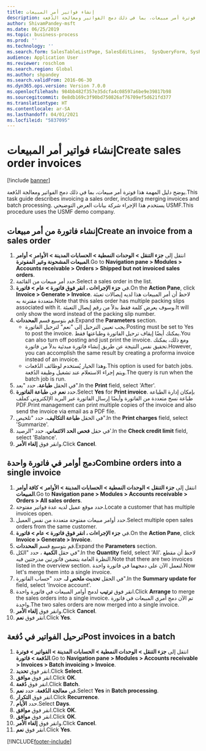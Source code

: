 ```yaml
---
title: إنشاء فواتير أمر المبيعات
description: يوضح دليل المهمة هذا فوترة أمر مبيعات، بما في ذلك دمج الفواتير ومعالجة الدُفعة.
author: ShivamPandey-msft
ms.date: 06/25/2019
ms.topic: business-process
ms.prod: ''
ms.technology: ''
ms.search.form: SalesTableListPage, SalesEditLines,  SysQueryForm, SysRecurrence
audience: Application User
ms.reviewer: roschlom
ms.search.region: Global
ms.author: shpandey
ms.search.validFrom: 2016-06-30
ms.dyn365.ops.version: Version 7.0.0
ms.openlocfilehash: 984bb482f357e35dcfa4c08597a6be9e39817b98
ms.sourcegitcommit: 0e8db169c3f90bd750826af76709ef5d621fd377
ms.translationtype: HT
ms.contentlocale: ar-SA
ms.lasthandoff: 04/01/2021
ms.locfileid: "5837095"
---
```

# <a name="create-sales-order-invoices"></a><span data-ttu-id="490ab-103">إنشاء فواتير أمر المبيعات</span><span class="sxs-lookup"><span data-stu-id="490ab-103">Create sales order invoices</span></span>

[!include [banner](../../includes/banner.md)]

<span data-ttu-id="490ab-104">يوضح دليل المهمة هذا فوترة أمر مبيعات، بما في ذلك دمج الفواتير ومعالجة الدُفعة.</span><span class="sxs-lookup"><span data-stu-id="490ab-104">This task guide describes invoicing a sales order, including merging invoices and batch processing.</span></span> <span data-ttu-id="490ab-105">يستخدم هذا الإجراء شركة بيانات العرض التوضيحي USMF.</span><span class="sxs-lookup"><span data-stu-id="490ab-105">This procedure uses the USMF demo company.</span></span>


## <a name="create-an-invoice-from-a-sales-order"></a><span data-ttu-id="490ab-106">إنشاء فاتورة من أمر مبيعات</span><span class="sxs-lookup"><span data-stu-id="490ab-106">Create an invoice from a sales order</span></span>
1. <span data-ttu-id="490ab-107">انتقل إلى **جزء التنقل > الوحدات النمطية > الحسابات المدينة > الأوامر > أوامر المبيعات المشحونة وغير المفوترة‬**.</span><span class="sxs-lookup"><span data-stu-id="490ab-107">Go to **Navigation pane > Modules > Accounts receivable > Orders > Shipped but not invoiced sales orders**.</span></span>
2. <span data-ttu-id="490ab-108">حدد أمر مبيعات من القائمة.</span><span class="sxs-lookup"><span data-stu-id="490ab-108">Select a sales order in the list.</span></span> 
3. <span data-ttu-id="490ab-109">في **جزء الإجراءات **، انقر فوق** فاتورة > عام > فاتورة**.</span><span class="sxs-lookup"><span data-stu-id="490ab-109">On the **Action Pane**, click **Invoice > Generate > Invoice**.</span></span> <span data-ttu-id="490ab-110">لاحظ أن أمر المبيعات هذا لديه إيصالات تعبئة متعددة مقترنة به.</span><span class="sxs-lookup"><span data-stu-id="490ab-110">Note that this sales order has multiple packing slips associated with it.</span></span> <span data-ttu-id="490ab-111">وسوف يعرض كلمة <multiple> فقط بدلاً من رقم إيصال التعبئة.</span><span class="sxs-lookup"><span data-stu-id="490ab-111">It will only show the word <multiple> instead of the packing slip number.</span></span>  
4. <span data-ttu-id="490ab-112">قم بتوسيع قسم **المحددات**.</span><span class="sxs-lookup"><span data-stu-id="490ab-112">Expand the **Parameters** section.</span></span>
    - <span data-ttu-id="490ab-113">يجب تعيين الترحيل إلى "نعم" لترحيل الفاتورة.</span><span class="sxs-lookup"><span data-stu-id="490ab-113">Posting must be set to Yes to post the invoice.</span></span> <span data-ttu-id="490ab-114">يمكنك أيضًا إيقاف ترحيل الفاتورة وطباعتها فقط.</span><span class="sxs-lookup"><span data-stu-id="490ab-114">You can also turn off posting and just print the invoice.</span></span> <span data-ttu-id="490ab-115">ومع ذلك، يمكنك تحقيق نفس النتيجة عن طريق إنشاء فاتورة مبدئية بدلاً من فاتورة.</span><span class="sxs-lookup"><span data-stu-id="490ab-115">However, you can accomplish the same result by creating a proforma invoice instead of an invoice.</span></span>  
    - <span data-ttu-id="490ab-116">وهذا الخيار يُستخدم لوظائف الدُفعات.</span><span class="sxs-lookup"><span data-stu-id="490ab-116">This option is used for batch jobs.</span></span> <span data-ttu-id="490ab-117">ويتم إجراء الاستعلام عند تشغيل وظيفة الدُفعة.</span><span class="sxs-lookup"><span data-stu-id="490ab-117">The query is run when the batch job is run.</span></span>
5. <span data-ttu-id="490ab-118">في الحقل **طباعة**، حدد "بعد".</span><span class="sxs-lookup"><span data-stu-id="490ab-118">In the **Print** field, select 'After'.</span></span>
6. <span data-ttu-id="490ab-119">حدد **نعم** في **طباعة الفاتورة**.</span><span class="sxs-lookup"><span data-stu-id="490ab-119">Select **Yes** for **Print invoice**.</span></span> <span data-ttu-id="490ab-120">بإمكان إدارة الطباعة‬ طباعة نسخ متعددة من الفاتورة وأيضًا إرسال الفاتورة عبر البريد الإلكتروني كملف PDF.</span><span class="sxs-lookup"><span data-stu-id="490ab-120">Print management can print  multiple copies of the invoice and also send the invoice via email as a PDF file.</span></span>  
7. <span data-ttu-id="490ab-121">في الحقل **طباعة التكاليف**، حدد "تلخيص‬".</span><span class="sxs-lookup"><span data-stu-id="490ab-121">In the **Print charges** field, select 'Summarize'.</span></span>
8. <span data-ttu-id="490ab-122">في حقل **فحص الحد الائتماني‬**، حدد "الرصيد'.</span><span class="sxs-lookup"><span data-stu-id="490ab-122">In the **Check credit limit** field, select 'Balance'.</span></span>
9. <span data-ttu-id="490ab-123">وانقر فوق **إلغاء الأمر**.</span><span class="sxs-lookup"><span data-stu-id="490ab-123">Click **Cancel**.</span></span>

## <a name="combine-orders-into-a-single-invoice"></a><span data-ttu-id="490ab-124">دمج أوامر في فاتورة واحدة</span><span class="sxs-lookup"><span data-stu-id="490ab-124">Combine orders into a single invoice</span></span>
1. <span data-ttu-id="490ab-125">انتقل إلى **جزء التنقل > الوحدات النمطية > الحسابات المدينة > الأوامر > كافة أوامر المبيعات**.</span><span class="sxs-lookup"><span data-stu-id="490ab-125">Go to **Navigation pane > Modules > Accounts receivable > Orders > All sales orders**.</span></span>
2. <span data-ttu-id="490ab-126">حدد موقع عميل لديه عدة فواتير مفتوحة.</span><span class="sxs-lookup"><span data-stu-id="490ab-126">Locate a customer that has multiple invoices open.</span></span>
3. <span data-ttu-id="490ab-127">حدد أوامر مبيعات مفتوحة متعددة من نفس العميل.</span><span class="sxs-lookup"><span data-stu-id="490ab-127">Select multiple open sales orders from the same customer.</span></span>
4. <span data-ttu-id="490ab-128">في **جزء الإجراءات **، انقر فوق** فاتورة > عام > فاتورة**.</span><span class="sxs-lookup"><span data-stu-id="490ab-128">On the **Action Pane**, click **Invoice > Generate > Invoice**.</span></span>
5. <span data-ttu-id="490ab-129">قم بتوسيع قسم **المحددات**.</span><span class="sxs-lookup"><span data-stu-id="490ab-129">Expand the **Parameters** section.</span></span>
6. <span data-ttu-id="490ab-130">في حقل **الكمية** ، حدد "الكل".</span><span class="sxs-lookup"><span data-stu-id="490ab-130">In the **Quantity** field, select 'All'.</span></span> <span data-ttu-id="490ab-131">لاحظ أن مقطع النظرة العامة يتضمن فاتورتين مدرجتين فيه.</span><span class="sxs-lookup"><span data-stu-id="490ab-131">Note that there are two invoices listed in the overview section.</span></span> <span data-ttu-id="490ab-132">لنعمل الآن على دمجهما في فاتورة واحدة.</span><span class="sxs-lookup"><span data-stu-id="490ab-132">Now let's merge them into a single invoice.</span></span>  
7. <span data-ttu-id="490ab-133">في الحقل **تحديث ملخص لـ‬**، حدد "حساب الفاتورة".</span><span class="sxs-lookup"><span data-stu-id="490ab-133">In the **Summary update for** field, select 'Invoice account'.</span></span>
8. <span data-ttu-id="490ab-134">انقر فوق **ترتيب** لدمج أوامر المبيعات في فاتورة واحدة.</span><span class="sxs-lookup"><span data-stu-id="490ab-134">Click **Arrange** to merge the sales orders into a single invoice.</span></span> <span data-ttu-id="490ab-135">تم الآن دمج أمري المبيعات في فاتورة واحدة.</span><span class="sxs-lookup"><span data-stu-id="490ab-135">The two sales orders are now merged into a single invoice.</span></span>   
9. <span data-ttu-id="490ab-136">وانقر فوق **إلغاء الأمر**.</span><span class="sxs-lookup"><span data-stu-id="490ab-136">Click **Cancel**.</span></span>
10. <span data-ttu-id="490ab-137">انقر فوق **نعم**.</span><span class="sxs-lookup"><span data-stu-id="490ab-137">Click **Yes**.</span></span>

## <a name="post-invoices-in-a-batch"></a><span data-ttu-id="490ab-138">ترحيل الفواتير في دُفعة</span><span class="sxs-lookup"><span data-stu-id="490ab-138">Post invoices in a batch</span></span>
1. <span data-ttu-id="490ab-139">انتقل إلى **جزء التنقل > الوحدات النمطية > الحسابات المدينة > الفواتير > فوترة الدُفعة‬ > فاتورة‬**.</span><span class="sxs-lookup"><span data-stu-id="490ab-139">Go to **Navigation pane > Modules > Accounts receivable > Invoices > Batch invoicing > Invoice**.</span></span>
2. <span data-ttu-id="490ab-140">انقر فوق **تحديد**.</span><span class="sxs-lookup"><span data-stu-id="490ab-140">Click **Select**.</span></span>
3. <span data-ttu-id="490ab-141">انقر فوق **موافق**.</span><span class="sxs-lookup"><span data-stu-id="490ab-141">Click **OK**.</span></span>
4. <span data-ttu-id="490ab-142">انقر فوق **دُفعة**.</span><span class="sxs-lookup"><span data-stu-id="490ab-142">Click **Batch**.</span></span>
5. <span data-ttu-id="490ab-143">في **معالجة الدُفعة**، حدد **نعم**.</span><span class="sxs-lookup"><span data-stu-id="490ab-143">Select **Yes** in **Batch processing**.</span></span>
6. <span data-ttu-id="490ab-144">انقر فوق **التكرار**.</span><span class="sxs-lookup"><span data-stu-id="490ab-144">Click **Recurrence**.</span></span>
7. <span data-ttu-id="490ab-145">حدد **الأيام‬**.</span><span class="sxs-lookup"><span data-stu-id="490ab-145">Select **Days**.</span></span>
8. <span data-ttu-id="490ab-146">انقر فوق **موافق**.</span><span class="sxs-lookup"><span data-stu-id="490ab-146">Click **OK**.</span></span>
9. <span data-ttu-id="490ab-147">انقر فوق **موافق**.</span><span class="sxs-lookup"><span data-stu-id="490ab-147">Click **OK**.</span></span>
10. <span data-ttu-id="490ab-148">وانقر فوق **إلغاء الأمر**.</span><span class="sxs-lookup"><span data-stu-id="490ab-148">Click **Cancel**.</span></span>
11. <span data-ttu-id="490ab-149">انقر فوق **نعم**.</span><span class="sxs-lookup"><span data-stu-id="490ab-149">Click **Yes**.</span></span>



[!INCLUDE[footer-include](../../../includes/footer-banner.md)]
